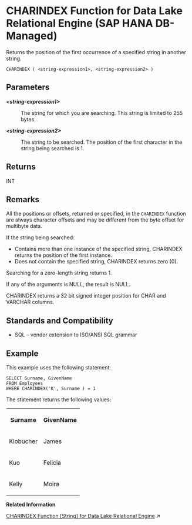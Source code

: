 <!-- loioae499513aa0346978ca7d3c6f34656da -->

# CHARINDEX Function for Data Lake Relational Engine \(SAP HANA DB-Managed\)

Returns the position of the first occurrence of a specified string in another string.



```
CHARINDEX ( <string-expression1>, <string-expression2> )
```



<a name="loioae499513aa0346978ca7d3c6f34656da__section_gjm_fsl_srb"/>

## Parameters


<dl>
<dt><b>

*<string-expression1\>*

</b></dt>
<dd>

The string for which you are searching. This string is limited to 255 bytes.



</dd><dt><b>

*<string-expression2\>*

</b></dt>
<dd>

The string to be searched. The position of the first character in the string being searched is 1.



</dd>
</dl>



<a name="loioae499513aa0346978ca7d3c6f34656da__section_cdy_fsl_srb"/>

## Returns

INT



<a name="loioae499513aa0346978ca7d3c6f34656da__section_rkp_gsl_srb"/>

## Remarks

All the positions or offsets, returned or specified, in the `CHARINDEX` function are always character offsets and may be different from the byte offset for multibyte data.

If the string being searched:

-   Contains more than one instance of the specified string, CHARINDEX returns the position of the first instance.
-   Does not contain the specified string, CHARINDEX returns zero \(0\).

Searching for a zero-length string returns 1.

If any of the arguments is NULL, the result is NULL.

CHARINDEX returns a 32 bit signed integer position for CHAR and VARCHAR columns.



<a name="loioae499513aa0346978ca7d3c6f34656da__section_r5k_hsl_srb"/>

## Standards and Compatibility

-   SQL – vendor extension to ISO/ANSI SQL grammar



<a name="loioae499513aa0346978ca7d3c6f34656da__section_k1c_3sl_srb"/>

## Example

This example uses the following statement:

```
SELECT Surname, GivenName
FROM Employees
WHERE CHARINDEX('K', Surname ) = 1
```

The statement returns the following values:


<table>
<tr>
<th valign="top" rowspan="1">

Surname



</th>
<th valign="top" rowspan="1">

GivenName



</th>
</tr>
<tr>
<td valign="top" rowspan="1">

Klobucher



</td>
<td valign="top" rowspan="1">

James



</td>
</tr>
<tr>
<td valign="top" rowspan="1">

Kuo



</td>
<td valign="top" rowspan="1">

Felicia



</td>
</tr>
<tr>
<td valign="top" rowspan="1">

Kelly



</td>
<td valign="top" rowspan="1">

Moira



</td>
</tr>
</table>

**Related Information**  


[CHARINDEX Function [String] for Data Lake Relational Engine](https://help.sap.com/viewer/19b3964099384f178ad08f2d348232a9/2023_1_QRC/en-US/a53cde2984f210158cbd968731b1879c.html "Returns the position of the first occurrence of a specified string in another string.") :arrow_upper_right:

